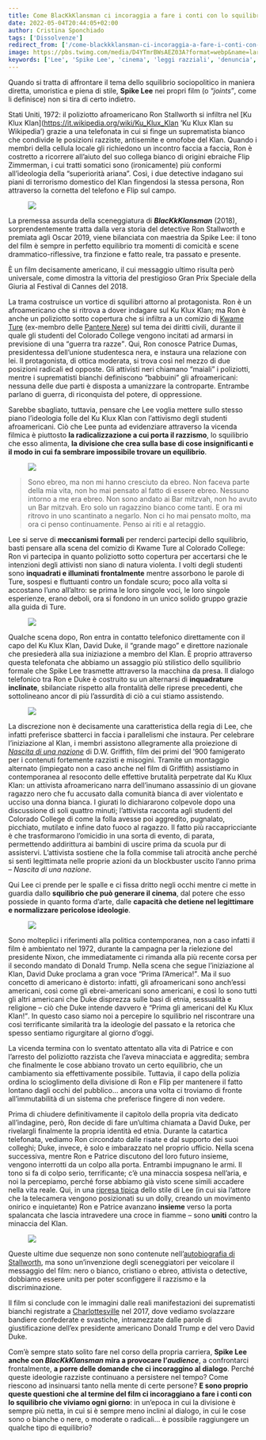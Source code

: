 ```yaml
---
title: Come BlacKkKlansman ci incoraggia a fare i conti con lo squilibrio
date: 2022-05-04T20:44:05+02:00
author: Cristina Sponchiado
tags: ['Dissolvenze']
redirect_from: ['/come-blackkklansman-ci-incoraggia-a-fare-i-conti-con-lo-squilibrio/']
image: https://pbs.twimg.com/media/D4YTmrBWsAEZ03A?format=webp&name=large
keywords: ['Lee', 'Spike Lee', 'cinema', 'leggi razziali', 'denuncia', 'KKK', 'Ku Klux Klan', 'Trump']
---
```

Quando si tratta di affrontare il tema dello squilibrio sociopolitico in maniera diretta, umoristica e piena di stile, **Spike Lee** nei propri film (o <q><em lang=’en’>joints</em></q>, come li definisce) non si tira di certo indietro.

Stati Uniti, 1972: il poliziotto afroamericano Ron Stallworth si infiltra nel [Ku Klux Klan](https://it.wikipedia.org/wiki/Ku_Klux_Klan ’Ku Klux Klan su Wikipedia’) grazie a una telefonata in cui si finge un suprematista bianco che condivide le posizioni razziste, antisemite e omofobe del Klan. Quando i membri della cellula locale gli richiedono un incontro faccia a faccia, Ron è costretto a ricorrere all’aiuto del suo collega bianco di origini ebraiche Flip Zimmerman, i cui tratti somatici sono (ironicamente) più conformi all’ideologia della “superiorità ariana”. Così, i due detective indagano sui piani di terrorismo domestico del Klan fingendosi la stessa persona, Ron attraverso la cornetta del telefono e Flip sul campo.

<figure><img src='https://pbs.twimg.com/media/D4YTmrBWsAEZ03A?format=webp&name=large' /></figure>

La premessa assurda della sceneggiatura di **<cite>BlacKkKlansman</cite>** (2018), sorprendentemente tratta dalla vera storia del detective Ron Stallworth e premiata agli Oscar 2019, viene bilanciata con maestria da Spike Lee: il tono del film è sempre in perfetto equilibrio tra momenti di comicità e scene drammatico-riflessive, tra finzione e fatto reale, tra passato e presente.

È un film decisamente americano, il cui messaggio ultimo risulta però universale, come dimostra la vittoria del prestigioso Gran Prix Speciale della Giuria al Festival di Cannes del 2018.

La trama costruisce un vortice di squilibri attorno al protagonista. Ron è un afroamericano che si ritrova a dover indagare sul Ku Klux Klan; ma Ron è anche un poliziotto sotto copertura che si infiltra a un comizio di [Kwame Ture](https://it.wikipedia.org/wiki/Stokely_Carmichael) (ex-membro delle [Pantere Nere](https://it.wikipedia.org/wiki/Pantere_Nere)) sul tema dei diritti civili, durante il quale gli studenti del Colorado College vengono incitati ad armarsi in previsione di una <q>guerra tra razze</q>. Qui, Ron conosce Patrice Dumas, presidentessa dell’unione studentesca nera, e instaura una relazione con lei. Il protagonista, di ottica moderata, si trova così nel mezzo di due posizioni radicali ed opposte. Gli attivisti neri chiamano <q>maiali</q> i poliziotti, mentre i suprematisti bianchi definiscono <q>babbuini</q> gli afroamericani: nessuna delle due parti è disposta a umanizzare la controparte. Entrambe parlano di guerra, di riconquista del potere, di oppressione.

Sarebbe sbagliato, tuttavia, pensare che Lee voglia mettere sullo stesso piano l’ideologia folle del Ku Klux Klan con l’attivismo degli studenti afroamericani. Ciò che Lee punta ad evidenziare attraverso la vicenda filmica è piuttosto **la radicalizzazione a cui porta il razzismo**, lo squilibrio che esso alimenta, **la divisione che crea sulla base di cose insignificanti e il modo in cui fa sembrare impossibile trovare un equilibrio**.

<figure><img src='https://media-cldnry.s-nbcnews.com/image/upload/t_fit-1120w,f_auto,q_auto:best/newscms/2019_03/1403122/oscars-blackkklansman-today-inline-190118-01.jpg' /></figure>

> Sono ebreo, ma non mi hanno cresciuto da ebreo. Non faceva parte della mia vita, non ho mai pensato al fatto di essere ebreo. Nessuno intorno a me era ebreo. Non sono andato ai Bar mitzvah, non ho avuto un Bar mitzvah. Ero solo un ragazzino bianco come tanti. E ora mi ritrovo in uno scantinato a negarlo. Non ci ho mai pensato molto, ma ora ci penso continuamente. Penso ai riti e al retaggio.

Lee si serve di **meccanismi formali** per renderci partecipi dello squilibrio, basti pensare alla scena del comizio di Kwame Ture al Colorado College: Ron vi partecipa in quanto poliziotto sotto copertura per accertarsi che le intenzioni degli attivisti non siano di natura violenta. I volti degli studenti sono **inquadrati e illuminati frontalmente** mentre assorbono le parole di Ture, sospesi e fluttuanti contro un fondale scuro; poco alla volta si accostano l’uno all’altro: se prima le loro singole voci, le loro singole esperienze, erano deboli, ora si fondono in un unico solido gruppo grazie alla guida di Ture.

<figure><img src='https://www.filmtv.it/imgbank/POST_page/immagineb_5e6036688ea97.png' /></figure>

Qualche scena dopo, Ron entra in contatto telefonico direttamente con il capo del Ku Klux Klan, David Duke, il “grande mago” e direttore nazionale che presiederà alla sua iniziazione a membro del Klan. È proprio attraverso questa telefonata che abbiamo un assaggio più stilistico dello squilibrio formale che Spike Lee trasmette attraverso la macchina da presa. Il dialogo telefonico tra Ron e Duke è costruito su un alternarsi di **inquadrature inclinate**, sbilanciate rispetto alla frontalità delle riprese precedenti, che sottolineano ancor di più l’assurdità di ciò a cui stiamo assistendo.

<figure><img src='https://www.staynerd.com/wp-content/uploads/blackkklansman-jdwashington-tophergrace-call-700x290.jpg' /></figure>

La discrezione non è decisamente una caratteristica della regia di Lee, che infatti preferisce sbatterci in faccia i parallelismi che instaura. Per celebrare l’iniziazione al Klan, i membri assistono allegramente alla proiezione di [<cite>Nascita di una nazione</cite>](https://it.wikipedia.org/wiki/Nascita_di_una_nazione) di D.W. Griffith, film dei primi del ’900 famigerato per i contenuti fortemente razzisti e misogini. Tramite un montaggio alternato (impiegato non a caso anche nel film di Griffith) assistiamo in contemporanea al resoconto delle effettive brutalità perpetrate dal Ku Klux Klan: un attivista afroamericano narra dell’inumano assassinio di un giovane ragazzo nero che fu accusato dalla comunità bianca di aver violentato e ucciso una donna bianca. I giurati lo dichiararono colpevole dopo una discussione di soli quattro minuti; l’attivista racconta agli studenti del Colorado College di come la folla avesse poi aggredito, pugnalato, picchiato, mutilato e infine dato fuoco al ragazzo. Il fatto più raccapricciante è che trasformarono l’omicidio in una sorta di evento, di parata, permettendo addirittura ai bambini di uscire prima da scuola pur di assistervi. L’attivista sostiene che la folla commise tali atrocità anche perché si sentì legittimata nelle proprie azioni da un blockbuster uscito l’anno prima – <cite>Nascita di una nazione</cite>.

Qui Lee ci prende per le spalle e ci fissa dritto negli occhi mentre ci mette in guardia dallo **squilibrio che può generare il cinema**, dal potere che esso possiede in quanto forma d’arte, dalle **capacità che detiene nel legittimare e normalizzare pericolose ideologie**.

<figure><img src='https://www.nextbestpicture.com/uploads/7/1/0/2/71028997/blackkklansman_18_orig.jpg' /></figure>

Sono molteplici i riferimenti alla politica contemporanea, non a caso infatti il film è ambientato nel 1972, durante la campagna per la rielezione del presidente Nixon, che immediatamente ci rimanda alla più recente corsa per il secondo mandato di Donald Trump. Nella scena che segue l’iniziazione al Klan, David Duke proclama a gran voce <q>Prima l’America!</q>. Ma il suo concetto di americano è distorto: infatti, gli afroamericani sono anch’essi americani, così come gli ebrei-americani sono americani, e così lo sono tutti gli altri americani che Duke disprezza sulle basi di etnia, sessualità e religione – ciò che Duke intende davvero è <q>Prima gli americani del Ku Klux Klan!</q>. In questo caso siamo noi a percepire lo squilibrio nel riscontrare una così terrificante similarità tra la ideologie del passato e la retorica che spesso sentiamo rigurgitare al giorno d’oggi.

La vicenda termina con lo sventato attentato alla vita di Patrice e con l’arresto del poliziotto razzista che l’aveva minacciata e aggredita; sembra che finalmente le cose abbiano trovato un certo equilibrio, che un cambiamento sia effettivamente possibile. Tuttavia, il capo della polizia ordina lo scioglimento della divisione di Ron e Flip per mantenere il fatto lontano dagli occhi del pubblico… ancora una volta ci troviamo di fronte all’immutabilità di un sistema che preferisce fingere di non vedere.

Prima di chiudere definitivamente il capitolo della propria vita dedicato all’indagine, però, Ron decide di fare un’ultima chiamata a David Duke, per rivelargli finalmente la propria identità ed etnia. Durante la catartica telefonata, vediamo Ron circondato dalle risate e dal supporto dei suoi colleghi; Duke, invece, è solo e imbarazzato nel proprio ufficio. Nella scena successiva, mentre Ron e Patrice discutono del loro futuro insieme, vengono interrotti da un colpo alla porta. Entrambi impugnano le armi. Il tono si fa di colpo serio, terrificante; c’è una minaccia sospesa nell’aria, e noi la percepiamo, perché forse abbiamo già visto scene simili accadere nella vita reale. Qui, in una [ripresa tipica](https://www.youtube.com/watch?v=Cu9-UymSApM) dello stile di Lee (in cui sia l’attore che la telecamera vengono posizionati su un dolly, creando un movimento onirico e inquietante) Ron e Patrice avanzano **insieme** verso la porta spalancata che lascia intravedere una croce in fiamme – sono **uniti** contro la minaccia del Klan.

[<figure><img src='https://pbs.twimg.com/media/Eu97VHoXAAEsrdL?format=webp&name=large' /></figure>](https://www.youtube.com/watch?v=jM58PVbDHgg)

Queste ultime due sequenze non sono contenute nell’[autobiografia di Stallworth](https://www.ron-stallworth.com), ma sono un’invenzione degli sceneggiatori per veicolare il messaggio del film: nero o bianco, cristiano o ebreo, attivista o detective, dobbiamo essere unitз per poter sconfiggere il razzismo e la discriminazione.

Il film si conclude con le immagini dalle reali manifestazioni dei suprematisti bianchi registrate a [Charlottesville](https://it.wikipedia.org/wiki/Unite_the_Right_rally) nel 2017, dove vediamo svolazzare bandiere confederate e svastiche, intramezzate dalle parole di giustificazione dell’ex presidente americano Donald Trump e del vero David Duke.

Com’è sempre stato solito fare nel corso della propria carriera, **Spike Lee anche con <cite>BlacKkKlansman</cite> mira a provocare l’<i lang='en'>audience</i>**, a confrontarci frontalmente, **a porre delle domande che ci incoraggino al dialogo**. Perché queste ideologie razziste continuano a persistere nel tempo? Come riescono ad insinuarsi tanto nella mente di certe persone? **E sono proprio queste questioni che al termine del film ci incoraggiano a fare i conti con lo squilibrio che viviamo ogni giorno**: in un’epoca in cui la divisione è sempre più netta, in cui si è sempre meno inclini al dialogo, in cui le cose sono o bianche o nere, o moderate o radicali… è possibile raggiungere un qualche tipo di equilibrio?
